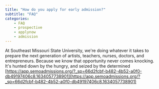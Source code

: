 ```yaml
---
title: "How do you apply for early admission?"
subtitle: "FAQ"
categories:
    - FAQ
    - prospective
    - applynow
    - admission
---
```

At Southeast Missouri State University, we're doing whatever it takes to prepare the next generation of artists, teachers, nurses, doctors, and entrepreneurs. Because we know that opportunity never comes knocking. It's hunted down by the hungry, and seized by the determined
[https://app.semoadmissions.org/?_sp=66d2fcbf-b482-4b52-a0f0-db49197406c8.1634057738901](https://app.semoadmissions.org/?_sp=66d2fcbf-b482-4b52-a0f0-db49197406c8.1634057738901)